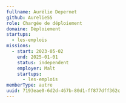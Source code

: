 ```yaml
---
fullname: Aurélie Depernet
github: Aurelie55
role: Chargée de déploiement
domaine: Déploiement
startups:
  - les-emplois
missions:
  - start: 2023-05-02
    end: 2025-01-01
    status: independent
    employer: Malt
    startups:
      - les-emplois
memberType: autre
uuid: 7193eae0-6d2d-467b-80d1-ff877dff362c
---
```

